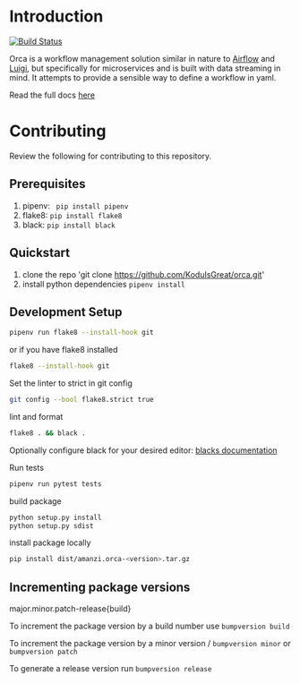 # Introduction
[![Build Status](https://dev.azure.com/org-ehs/orca/_apis/build/status/KoduIsGreat.orca?branchName=master)](https://dev.azure.com/org-ehs/orca/_build/latest?definitionId=18&branchName=master)

Orca is a workflow management solution similar in nature to [Airflow]() and [Luigi](),
but specifically for microservices and is built with data streaming in mind. It attempts to provide
a sensible way to define a workflow in yaml. 

Read the full docs [here](https://koduisgreat.github.io/orca/)
# Contributing
Review the following for contributing to this repository.

## Prerequisites 
1. pipenv: ` pip install pipenv`
2. flake8: `pip install flake8`
3. black: `pip install black`

## Quickstart

1. clone the repo 'git clone https://github.com/KoduIsGreat/orca.git'
2. install python dependencies `pipenv install`


## Development Setup
```bash
pipenv run flake8 --install-hook git
```
or if you have flake8 installed
```bash
flake8 --install-hook git
```

Set the linter to strict in git config
```bash
git config --bool flake8.strict true
```

lint and format 
```bash
flake8 . && black .
```
Optionally configure black for your desired editor: [blacks documentation](https://github.com/python/black)

Run tests
```bash
pipenv run pytest tests
```

build package
```bash
python setup.py install
python setup.py sdist
```

install package locally
```bash
pip install dist/amanzi.orca-<version>.tar.gz
```




## Incrementing package versions
major.minor.patch-release{build}

To increment the package version by a build number use
`bumpversion build`

To increment the package version by a minor version / 
`bumpversion minor` or `bumpversion patch`

To generate a release version run 
`bumpversion release`
